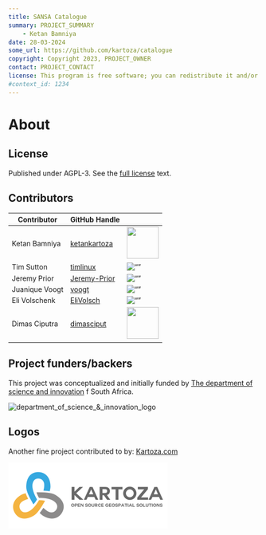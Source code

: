 ```yaml
---
title: SANSA Catalogue
summary: PROJECT_SUMMARY
    - Ketan Bamniya
date: 28-03-2024
some_url: https://github.com/kartoza/catalogue
copyright: Copyright 2023, PROJECT_OWNER
contact: PROJECT_CONTACT
license: This program is free software; you can redistribute it and/or modify it under the terms of the GNU Affero General Public License as published by the Free Software Foundation; either version 3 of the License, or (at your option) any later version.
#context_id: 1234
---
```


# About

## License

Published under AGPL-3. See the [full license](license.md) text.

## Contributors
<!-- Tim is an example on what a contributor should look like -->

| Contributor | GitHub Handle | |
| ----------- | ------------- |-|
| Ketan Bamniya | [ketankartoza](https://github.com/ketankartoza) | <img src="https://github.com/ketankartoza.png" alt="" width="64" height="64"> |
| Tim Sutton | [timlinux](https://github.com/timlinux) | <img src="https://github.com/timlinux.png" alt= “” width="64" height="64"> |
| Jeremy Prior | [Jeremy-Prior](https://github.com/Jeremy-Prior) | <img src="https://github.com/Jeremy-Prior.png" alt= “” width="64" height="64"> |
| Juanique Voogt | [voogt](https://github.com/voogt) | <img src="https://github.com/voogt.png" alt= “” width="64" height="64"> |
| Eli Volschenk | [EliVolsch](https://github.com/EliVolsch) | <img src="https://github.com/EliVolsch.png" alt= “” width="64" height="64"> |
| Dimas Ciputra | [dimasciput](https://github.com/dimasciput) | <img src="https://github.com/dimasciput.png" alt="" width="64" height="64"> |

## Project funders/backers

This project was conceptualized and initially funded by [The department of science and innovation](https://www.dsti.gov.za/) f South Africa.

![department_of_science_&_innovation_logo](https://nationalgovernment.co.za/img/logos/thumb_department_of_science_and_innovation_%28dsi%29.jpg)

## Logos

Another fine project contributed to by: [Kartoza.com](https://kartoza.com)

![Kartoza Logo](../img/KartozaLogo-320x132.png)
